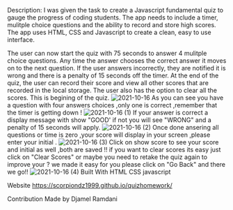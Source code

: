 Description:
I was given the task to create a Javascript fundamental quiz to gauge the progress of coding students. The app needs to include a timer, mulitple choice questions and the ability to record and store high scores. The app uses HTML, CSS and Javascript to create a clean, easy to use interface.

The user can now start the quiz with 75 seconds to answer 4 mulitple choice questions. Any time the answer chooses the correct answer it moves on to the next question. If the user answers incorrectly, they are notified it is wrong and there is a penalty of 15 seconds off the timer. At the end of the quiz, the user can record their score and view all other scores that are recorded in the local storage. The user also has the option to clear all the scores.
This is  begining of the quiz.
![2021-10-16](https://user-images.githubusercontent.com/84550325/137606974-d1a9744a-1cd5-4753-97cf-b7fad4e498b8.png)
As you can see you have a question with four answers choices ,only one is correct ,remember that the timer is getting down !
![2021-10-16 (1)](https://user-images.githubusercontent.com/84550325/137607158-8c59eb78-eb02-4b95-871a-48ca5b506585.png)
If your answer is correct a display message with show "GOOD' if not you will see "WRONG" and a penalty of 15 seconds will apply.
![2021-10-16 (2)](https://user-images.githubusercontent.com/84550325/137607282-39fd2fcd-dffd-4842-b820-390f9cd750fe.png)
Once done ansering all questions or time is zero ,your score will display in your screen ,please enter your initial .
![2021-10-16 (3)](https://user-images.githubusercontent.com/84550325/137607346-305ebd1a-c3ad-4a6f-b988-73005500c9ef.png)
Click on show score to see your score and initial as well ,both are saved !! if you want to clear scores its easy just click on "Clear Scores" or maybe you need to retake the quiz again to improve your ? we made it easy for you please click on "Go Back" and there we go!! 
![2021-10-16 (4)](https://user-images.githubusercontent.com/84550325/137607429-fd91b13b-67af-471a-82d7-ce9536b4fc69.png)
Built With
HTML
CSS
javascript

Website
https://scorpiondz1999.github.io/quizhomework/

Contribution
Made by Djamel Ramdani


